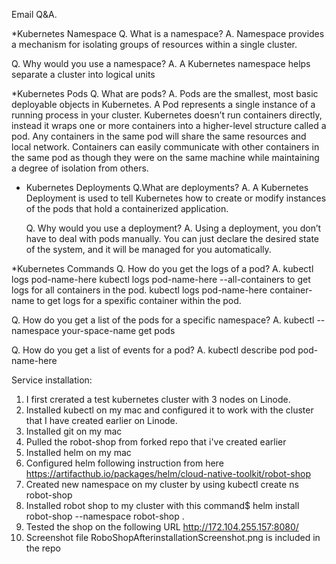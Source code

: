 Email Q&A.

*Kubernetes Namespace
  Q. What is a namespace?
  A. Namespace provides a mechanism for isolating groups of resources within a single cluster. 
  
  Q. Why would you use a namespace?
  A. A Kubernetes namespace helps separate a cluster into logical units

*Kubernetes Pods
  Q. What are pods?
  A. Pods are the smallest, most basic deployable objects in Kubernetes. 
     A Pod represents a single instance of a running process in your cluster.
     Kubernetes doesn’t run containers directly, instead it wraps one or more 
     containers into a higher-level structure called a pod.
     Any containers in the same pod will share the same resources and local network. 
     Containers can easily communicate with other containers in the same pod as 
     though they were on the same machine while maintaining a degree of isolation from others.
 
* Kubernetes Deployments
  Q.What are deployments?
  A. A Kubernetes Deployment is used to tell Kubernetes how to create or modify instances 
     of the pods that hold a containerized application.
  
  Q. Why would you use a deployment?
  A. Using a deployment, you don’t have to deal with pods manually.
     You can just declare the desired state of the system, and it will be managed 
     for you automatically.

*Kubernetes Commands
  Q. How do you get the logs of a pod?
  A. kubectl logs pod-name-here 
     kubectl logs pod-name-here --all-containers to get logs for all containers in the pod.
     kubectl logs pod-name-here container-name to get logs for a spexific container within the pod.
  
  Q. How do you get a list of the pods for a specific namespace?
  A. kubectl --namespace your-space-name  get pods
  
  Q. How do you get a list of events for a pod?
  A. kubectl describe pod pod-name-here

Service installation:
1. I first crerated a test kubernetes cluster with 3 nodes on Linode.
2. Installed kubectl on my mac and configured it to work with the cluster that I have created earlier on Linode.
3. Installed git on my mac
4. Pulled the robot-shop from forked repo that i've created earlier
5. Installed helm on my mac
6. Configured helm following instruction from here https://artifacthub.io/packages/helm/cloud-native-toolkit/robot-shop
7. Created new namespace on my cluster by using kubectl create ns robot-shop
8. Installed robot shop to my cluster with this command$ helm install robot-shop --namespace robot-shop .
9. Tested the shop on the following URL http://172.104.255.157:8080/
10. Screenshot file RoboShopAfterinstallationScreenshot.png is included in the repo

